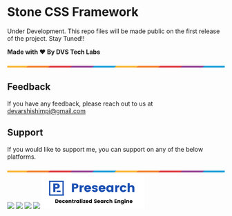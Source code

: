 # Stone CSS Framework

Under Development. This repo files will be made public on the first release of the project. Stay Tuned!!

**Made with ❤ By DVS Tech Labs**

![Border](images/border.png)

## Feedback

If you have any feedback, please reach out to us at devarshishimpi@gmail.com

## Support

If you would like to support me, you can support on any of the below platforms.

![Border](images/border.png)
<a href="https://www.vultr.com/?ref=9043736" target="_blank"><img src="https://dvstechgithub.netlify.app/images/vultr-try.png"/></a>
<a href="https://dvsdonatebtc.netlify.app/" target="_blank"><img src="https://dvstechgithub.netlify.app/images/btc-try.png"/></a>
<a href="https://www.patreon.com/dvstech" target="_blank"><img src="https://dvstechgithub.netlify.app/images/patreon-try.png"/></a>
<a href="https://www.buymeacoffee.com/dvstech" target="_blank"><img src="https://dvstechgithub.netlify.app/images/buymeacoffee-try.png"/></a>
<a href="https://presearch.com/signup?rid=4339531" target="_blank"><img src="images/presearch-try.png"/></a>
